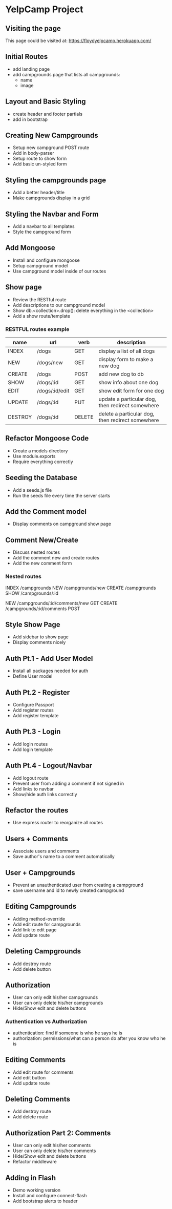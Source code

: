 # YelpCamp Project

## Visiting the page
This page could be visited at:
https://floydyelpcamp.herokuapp.com/


## Initial Routes
* add landing page
* add campgrounds page that lists all campgrounds:
    * name
    * image

## Layout and Basic Styling
* create header and footer partials
* add in bootstrap

## Creating New Campgrounds
* Setup new campground POST route
* Add in body-parser
* Setup route to show form
* Add basic un-styled form

## Styling the campgrounds page
* Add a better header/title
* Make campgrounds display in a grid

## Styling the Navbar and Form
* Add a navbar to all templates
* Style the campground form

## Add Mongoose
* Install and configure mongoose
* Setup campground model
* Use campground model inside of our routes

## Show page
* Review the RESTful route
* Add descriptions to our campground model
* Show db.\<collection>\.drop(): delete everything in the \<collection\>
* Add a show route/template

### RESTFUL routes example

| name | url | verb | description |
| --- | --- | --- | --- |
| INDEX | /dogs | GET | display a list of all dogs |
| NEW | /dogs/new | GET | display form to make a new dog |
| CREATE | /dogs | POST | add new dog to db |
| SHOW | /dogs/:id | GET | show info about one dog |
| EDIT | /dogs/:id/edit | GET | show edit form for one dog |
| UPDATE | /dogs/:id | PUT | update a particular dog, then redirect somewhere |
| DESTROY | /dogs/:id | DELETE | delete a particular dog, then redirect somewhere|

## Refactor Mongoose Code
* Create a models directory
* Use module.exports
* Require everything correctly

## Seeding the Database
* Add a seeds.js file
* Run the seeds file every time the server starts

## Add the Comment model
* Display comments on campground show page

## Comment New/Create
* Discuss nested routes
* Add the comment new and create routes
* Add the new comment form

### Nested routes
INDEX /campgrounds
NEW /campgrounds/new
CREATE /campgrounds
SHOW /campgrounds/:id

NEW /campgrounds/:id/comments/new GET
CREATE /campgrounds/:id/comments  POST

## Style Show Page
* Add sidebar to show page
* Display comments nicely

## Auth Pt.1 - Add User Model
* Install all packages needed for auth
* Define User model

## Auth Pt.2 - Register
* Configure Passport
* Add register routes
* Add register template

## Auth Pt.3 - Login
* Add login routes
* Add login template

## Auth Pt.4 - Logout/Navbar
* Add logout route
* Prevent user from adding a comment if not signed in
* Add links to navbar
* Show/hide auth links correctly

## Refactor the routes
* Use express router to reorganize all routes

## Users + Comments
* Associate users and comments
* Save author's name to a comment automatically

## User + Campgrounds
* Prevent an unauthenticated user from creating a campground
* save username and id to newly created campground

## Editing Campgrounds
* Adding method-override
* Add edit route for campgrounds
* Add link to edit page
* Add update route

## Deleting Campgrounds
* Add destroy route
* Add delete button

## Authorization
* User can only edit his/her campgrounds
* User can only delete his/her campgrounds
* Hide/Show edit and delete buttons

### Authentication vs Authorization
* authentication: find if someone is who he says he is
* authorization: permissions/what can a person do after you know who he is

## Editing Comments
* Add edit route for comments
* Add edit button
* Add update route

## Deleting Comments
* Add destroy route
* Add delete route

## Authorization Part 2: Comments
* User can only edit his/her comments
* User can only delete his/her comments
* Hide/Show edit and delete buttons
* Refactor middleware

## Adding in Flash
* Demo working version
* Install and configure connect-flash
* Add bootstrap alerts to header

